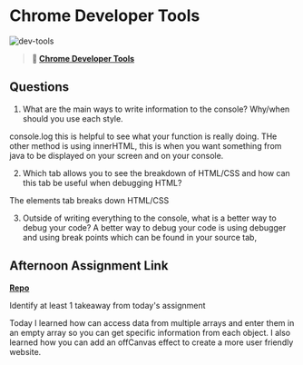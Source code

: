 # Chrome Developer Tools

![dev-tools](https://bcw.blob.core.windows.net/public/img/lesson-images/4571780153354770)

> **📖 [Chrome Developer Tools](https://codeworksacademy.com/fs-student-guide/resources/wk2/03-Chrome-Dev-Tools)**

## Questions

1. What are the main ways to write information to the console? Why/when should you use each style.

console.log this is helpful to see what your function is really doing. THe other method is using innerHTML, this is when you want something from java to be displayed on your screen and on your console.

2. Which tab allows you to see the breakdown of HTML/CSS and how can this tab be useful when debugging HTML?

The elements tab breaks down HTML/CSS 

3. Outside of writing everything to the console, what is a better way to debug your code?
A better way to debug your code is using debugger and using  break points which can be found in your source tab,


## Afternoon Assignment Link

**[Repo](https://github.com/DiegoDomingu3z/pizza-parlor>)**

Identify at least 1 takeaway from today's assignment

Today I learned how can access data from multiple arrays and enter them in an empty array so you can get specific information from each object. I also learned how you can add an offCanvas effect to create a more user friendly website.